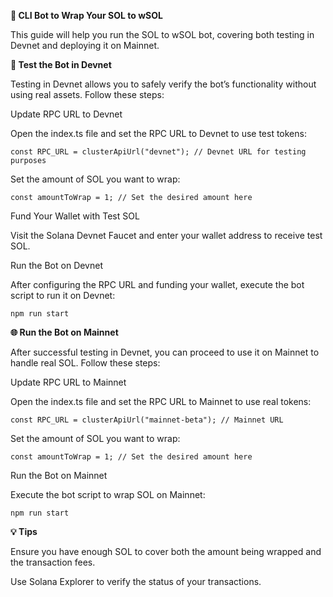 **🚀 CLI Bot to Wrap Your SOL to wSOL**

This guide will help you run the SOL to wSOL bot, covering both testing in Devnet and deploying it on Mainnet.

**🧪 Test the Bot in Devnet**

Testing in Devnet allows you to safely verify the bot’s functionality without using real assets. Follow these steps:

Update RPC URL to Devnet

Open the index.ts file and set the RPC URL to Devnet to use test tokens:

`const RPC_URL = clusterApiUrl("devnet"); // Devnet URL for testing purposes`

Set the amount of SOL you want to wrap:

`const amountToWrap = 1; // Set the desired amount here`

Fund Your Wallet with Test SOL

Visit the Solana Devnet Faucet and enter your wallet address to receive test SOL.

Run the Bot on Devnet

After configuring the RPC URL and funding your wallet, execute the bot script to run it on Devnet:

`npm run start`

**🌐 Run the Bot on Mainnet**

After successful testing in Devnet, you can proceed to use it on Mainnet to handle real SOL. Follow these steps:

Update RPC URL to Mainnet

Open the index.ts file and set the RPC URL to Mainnet to use real tokens:

`const RPC_URL = clusterApiUrl("mainnet-beta"); // Mainnet URL`

Set the amount of SOL you want to wrap:

`const amountToWrap = 1; // Set the desired amount here`

Run the Bot on Mainnet

Execute the bot script to wrap SOL on Mainnet:

`npm run start`


**💡 Tips**

Ensure you have enough SOL to cover both the amount being wrapped and the transaction fees.

Use Solana Explorer to verify the status of your transactions.
